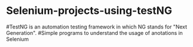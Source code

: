 # Selenium-projects-using-testNG

#TestNG is an automation testing framework in which NG stands for "Next Generation". 
#Simple programs to understand the usage of anotations in Selenium
